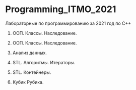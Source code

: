 # Programming_ITMO_2021

Лабораторные по программированию за 2021 год по С++

1) ООП. Классы. Наследование.

2) ООП. Классы. Наследование.

3) Анализ данных.

4) STL. Алгоритмы. Итераторы.

5) STL. Контейнеры.

6) Кубик Рубика.
